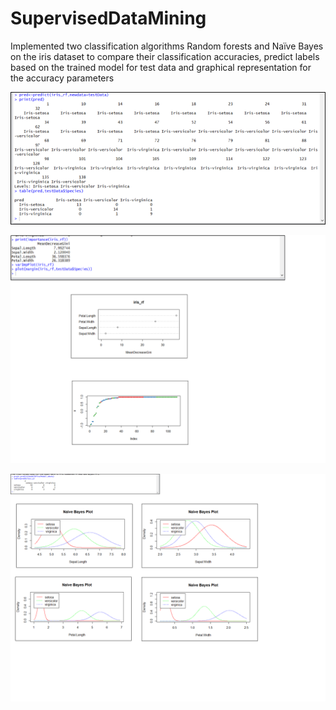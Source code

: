 # SupervisedDataMining
Implemented two classification algorithms Random forests and Naïve Bayes on the iris dataset to compare their
classification accuracies, predict labels based on the trained model for test data and graphical representation for the
accuracy parameters

![alt tag](https://github.com/tejashreeKate/SupervisedDataMining/blob/master/output_rf1.png)

![alt tag](https://github.com/tejashreeKate/SupervisedDataMining/blob/master/output_rf2.png)

![alt tag](https://github.com/tejashreeKate/SupervisedDataMining/blob/master/output_nb1.png)
